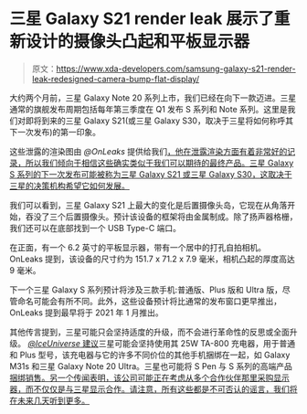# 三星 Galaxy S21 render leak 展示了重新设计的摄像头凸起和平板显示器

> 原文：<https://www.xda-developers.com/samsung-galaxy-s21-render-leak-redesigned-camera-bump-flat-display/>

大约两个月前，三星 Galaxy Note 20 系列上市，我们已经在向下一款迈进。三星通常的旗舰发布周期包括每年第三季度在 Q1 发布 S 系列和 Note 系列。这里是我们对即将到来的三星 Galaxy S21(或三星 Galaxy S30，取决于三星将如何称呼其下一次发布)的第一印象。

这些泄露的渲染图由 *@OnLeaks* 提供给我们[，他在泄露渲染方面有着非常好的记录，所以我们倾向于相信这些确实类似于我们可以期待的最终产品。三星 Galaxy S 系列的下一次发布可能被称为三星 Galaxy S21 或三星 Galaxy S30，这取决于三星的决策机构希望它如何发展。](https://app.voice.com/post/@onleaks/this-is-the-samsung-galaxy-s21-1603010524-1)

我们可以看到，三星 Galaxy S21 上最大的变化是后置摄像头岛，它现在从角落开始，吞没了三个后置摄像头。预计该设备的框架将由金属制成。除了扬声器格栅，我们还可以在底部找到一个 USB Type-C 端口。

在正面，有一个 6.2 英寸的平板显示器，带有一个居中的打孔自拍相机。OnLeaks 提到，该设备的尺寸约为 151.7 x 71.2 x 7.9 毫米，相机凸起的厚度高达 9 毫米。

下一个三星 Galaxy S 系列预计将涉及三款手机:普通版、Plus 版和 Ultra 版，尽管命名可能会有所不同。此外，这些设备预计将比通常的发布窗口更早推出，OnLeaks 提到最早将于 2021 年 1 月推出。

其他传言提到，三星可能只会坚持适度的升级，而不会进行革命性的反思或全面升级。 [*@IceUniverse* 建议](https://twitter.com/UniverseIce/status/1317386742509416450)三星可能会坚持使用其 25W TA-800 充电器，用于普通和 Plus 型号，该充电器与它的许多不同价位的其他手机捆绑在一起，如 Galaxy M31s 和三星 Galaxy Note 20 Ultra。三星也可能将 S Pen 与 S 系列的高端产品[捆绑销售。另一个传闻表明，该公司可能正在考虑从多个合作伙伴那里采购显示器，而不仅仅是与三星显示合作。请注意，所有这些都是不可否认的谣言，我们将在未来几天听到更多。](https://www.xda-developers.com/samsung-galaxy-s21-galaxy-s30-s-pen/)